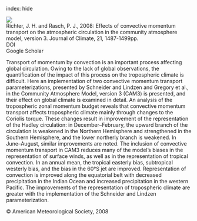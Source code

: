index: hide

<div class="Citation">
    <div class="Citation-thumb CitationThumb-linked"  data-href="https://doi.org/10.1175/2007jcli1789.1">
      <img src="https://static.claimspace.cloud/climate-study-static/refs/thumbs/7/Richter_and_Rasch_2008-thumb.png" />
    </div>

  <div class="Citation-body">
    <div class="Citation-text">Richter, J. H. and Rasch, P. J., 2008: Effects of convective momentum transport on the atmospheric circulation in the community atmosphere model, version 3. <span class="Article-journal">Journal of Climate, </span><span class="Article-volume">21, </span>1487-1499pp.</div>
    <div class="Citation-links">
      <div class="CitationLink" data-href="https://doi.org/10.1175/2007jcli1789.1">
        <div class="CitationLink-icon CitationLink-Doi"></div>
        <div class="CitationLink-text">DOI</div>
      </div>
      <div class="CitationLink" data-href="https://scholar.google.com/scholar?q=10.1175/2007jcli1789.1">
        <div class="CitationLink-icon CitationLink-Scholar"></div>
        <div class="CitationLink-text">Google Scholar</div>
      </div>
    </div>
  </div>
</div>

Transport of momentum by convection is an important process affecting global circulation. Owing to the lack of global observations, the quantification of the impact of this process on the tropospheric climate is difficult. Here an implementation of two convective momentum transport parameterizations, presented by Schneider and Lindzen and Gregory et al., in the Community Atmosphere Model, version 3 (CAM3) is presented, and their effect on global climate is examined in detail. An analysis of the tropospheric zonal momentum budget reveals that convective momentum transport affects tropospheric climate mainly through changes to the Coriolis torque. These changes result in improvement of the representation of the Hadley circulation: in December–February, the upward branch of the circulation is weakened in the Northern Hemisphere and strengthened in the Southern Hemisphere, and the lower northerly branch is weakened. In June–August, similar improvements are noted. The inclusion of convective momentum transport in CAM3 reduces many of the model’s biases in the representation of surface winds, as well as in the representation of tropical convection. In an annual mean, the tropical easterly bias, subtropical westerly bias, and the bias in the 60°S jet are improved. Representation of convection is improved along the equatorial belt with decreased precipitation in the Indian Ocean and increased precipitation in the western Pacific. The improvements of the representation of tropospheric climate are greater with the implementation of the Schneider and Lindzen parameterization.

<div class="Citation-copy">
&copy; American Meteorological Society, 2008
</div>